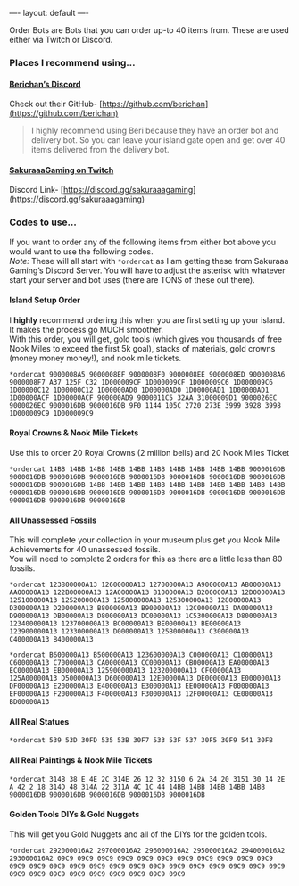 —-
layout: default
—-

Order Bots are Bots that you can order up-to 40 items from. These are used either via Twitch or Discord.

### Places I recommend using…
#### [Berichan’s Discord](https://discord.gg/5bT8XK8dYe)
Check out their GitHub- [https://github.com/berichan](https://github.com/berichan)  
> I highly recommend using Beri because they have an order bot and delivery bot. So you can leave your island gate open and get over 40 items delivered from the delivery bot.

#### [SakuraaaGaming on Twitch](https://www.twitch.tv/sakuraaagaming)
Discord Link- [https://discord.gg/sakuraaagaming](https://discord.gg/sakuraaagaming)

### Codes to use…

If you want to order any of the following items from either bot above you would want to use the following codes.  
_Note:_ These will all start with `*ordercat` as I am getting these from Sakuraaa Gaming’s Discord Server. You will have to adjust the asterisk with whatever start your server and bot uses (there are TONS of these out there).

#### Island Setup Order
I **highly** recommend ordering this when you are first setting up your island. It makes the process go MUCH smoother.  
With this order, you will get, gold tools (which gives you thousands of free Nook Miles to exceed the first 5k goal), stacks of materials, gold crowns (money money money!), and nook mile tickets.
```
*ordercat 9000008A5 9000008EF 9000008F0 9000008EE 9000008ED 9000008A6 9000008F7 A37 125F C32 1D000009CF 1D000009CF 1D000009C6 1D000009C6 1D00000C12 1D00000C12 1D00000AD0 1D00000AD0 1D00000AD1 1D00000AD1 1D00000ACF 1D00000ACF 900000AD9 9000011C5 32AA 31000009D1 9000026EC 9000026EC 9000016DB 9000016DB 9F0 1144 105C 2720 273E 3999 3928 3998 1D000009C9 1D000009C9
```
#### Royal Crowns & Nook Mile Tickets

Use this to order 20 Royal Crowns (2 million bells) and 20 Nook Miles Ticket
```
*ordercat 14BB 14BB 14BB 14BB 14BB 14BB 14BB 14BB 14BB 14BB 9000016DB 9000016DB 9000016DB 9000016DB 9000016DB 9000016DB 9000016DB 9000016DB 9000016DB 9000016DB 14BB 14BB 14BB 14BB 14BB 14BB 14BB 14BB 14BB 14BB 9000016DB 9000016DB 9000016DB 9000016DB 9000016DB 9000016DB 9000016DB 9000016DB 9000016DB 9000016DB
```

#### All Unassessed Fossils

This will complete your collection in your museum plus get you Nook Mile Achievements for 40 unassessed fossils.  
You will need to complete 2 orders for this as there are a little less than 80 fossils.

```
*ordercat 123800000A13 12600000A13 12700000A13 A900000A13 AB00000A13 AA00000A13 122B00000A13 12A00000A13 B100000A13 B200000A13 12D00000A13 125100000A13 125200000A13 125000000A13 125300000A13 12800000A13 D300000A13 D200000A13 B800000A13 B900000A13 12C00000A13 DA00000A13 D900000A13 DB00000A13 D800000A13 DC00000A13 1C5300000A13 D800000A13 123400000A13 123700000A13 BC00000A13 BE00000A13 BE00000A13 123900000A13 123300000A13 D000000A13 125B00000A13 C300000A13 C400000A13 B400000A13

*ordercat B600000A13 B500000A13 123600000A13 C000000A13 C100000A13 C600000A13 C700000A13 CA00000A13 CC00000A13 CB00000A13 EA00000A13 EC00000A13 EB00000A13 125900000A13 123200000A13 CF00000A13 125A00000A13 D500000A13 D600000A13 12E00000A13 DE00000A13 E000000A13 DF00000A13 E200000A13 E400000A13 E300000A13 EE00000A13 F000000A13 EF00000A13 F200000A13 F400000A13 F300000A13 12F00000A13 CE00000A13 BD00000A13
```

#### All Real Statues
```
*ordercat 539 53D 30FD 535 53B 30F7 533 53F 537 30F5 30F9 541 30FB
```

#### All Real Paintings & Nook Mile Tickets

```
*ordercat 314B 38 E 4E 2C 314E 26 12 32 3150 6 2A 34 20 3151 30 14 2E A 42 2 18 314D 48 314A 22 311A 4C 1C 44 14BB 14BB 14BB 14BB 14BB 9000016DB 9000016DB 9000016DB 9000016DB 9000016DB
```

#### Golden Tools DIYs & Gold Nuggets

This will get you Gold Nuggets and all of the DIYs for the golden tools.

```
*ordercat 292000016A2 297000016A2 296000016A2 295000016A2 294000016A2 293000016A2 09C9 09C9 09C9 09C9 09C9 09C9 09C9 09C9 09C9 09C9 09C9 09C9 09C9 09C9 09C9 09C9 09C9 09C9 09C9 09C9 09C9 09C9 09C9 09C9 09C9 09C9 09C9 09C9 09C9 09C9 09C9 09C9 09C9 09C9
```